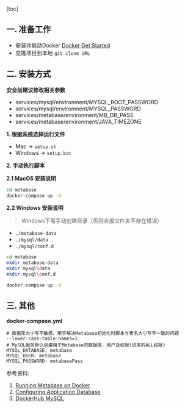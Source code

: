 [toc]

## 一. 准备工作

- 安装并启动Docker [Docker Get Started](https://www.docker.com/get-started "Docker Get Started")
- 克隆项目到本地 `git clone URL`

## 二. 安装方式

__安全前建议修改相关参数__

- services/mysql/environment/MYSQL_ROOT_PASSWORD
- services/mysql/environment/MYSQL_PASSWORD
- services/metabase/environment/MB_DB_PASS
- services/metabase/environment/JAVA_TIMEZONE

__1. 根据系统选择运行文件__

- Mac -> `setup.sh`
- Windows -> `setup.bat`

__2. 手动执行脚本__

__2.1 MacOS 安装说明__

```sh
cd metabase
docker-compose up -d
```

__2.2 Windows 安装说明__

> Windows下需手动创建目录（否则会报文件夹不存在错误）  

- `./metabase-data`
- `./mysql/data`
- `./mysql/conf.d`


```bash
cd metabase
mkdir metabase-data
mkdir mysql\data
mkdir mysql\conf.d

docker-compose up -d
```

## 三. 其他

__docker-compose.yml__

```properties
# 数据库大小写不敏感，用于解决Metabase初始化时脚本与表名大小写不一致的问题
--lower-case-table-names=1
# MySQL服务默认创建用于Metabase的数据库、用户及权限(该库的ALL权限)
MYSQL_DATABASE: metabase
MYSQL_USER: metabase
MYSQL_PASSWORD: metabasePass
```

参考资料: 

1. [Running Metabase on Docker](https://www.metabase.com/docs/latest/operations-guide/running-metabase-on-docker.html "Running Metabase on Docker")
2. [Configuring Application Database](https://www.metabase.com/docs/latest/operations-guide/configuring-application-database.html "Configuring Application Database")
3. [DockerHub MySQL](https://hub.docker.com/_/mysql "DockerHub MySQL")